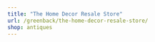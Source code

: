 ```yaml
---
title: "The Home Decor Resale Store"
url: /greenback/the-home-decor-resale-store/
shop: antiques
---
```

